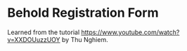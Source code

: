 # Behold Registration Form

Learned from the tutorial https://www.youtube.com/watch?v=XXDOUuzzUOY by Thu Nghiem.
